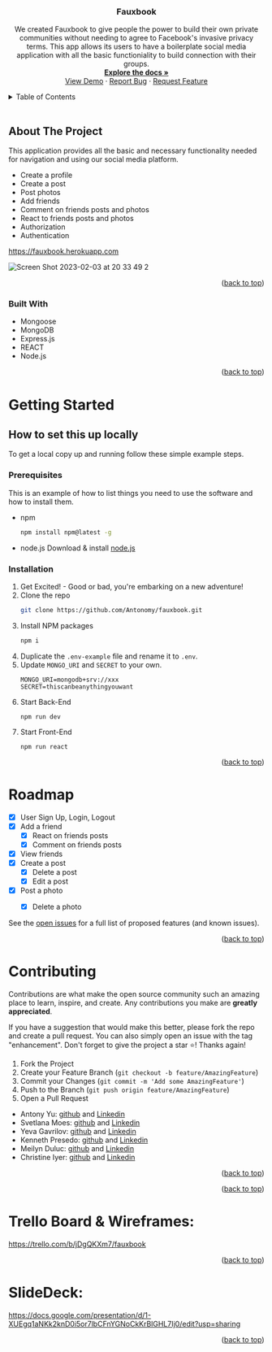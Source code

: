 <a name="readme-top"></a>

<br />
<h3 align="center">Fauxbook</h3>

  <p align="center">
    We created Fauxbook to give people the power to build their own private communities without needing to agree to Facebook's invasive privacy terms. This app allows its users to have a boilerplate social media application with all the basic functioniality to build connection with their groups.
    <br />
    <a href="https://github.com/Antonomy/fauxbook"><strong>Explore the docs »</strong></a>
    <br />
    <a href="https://antonomy.github.io/fauxbook">View Demo</a>
    ·
    <a href="https://github.com/Antonomy/fauxbook/issues">Report Bug</a>
    ·
    <a href="https://github.com/Antonomy/fauxbook/issues">Request Feature</a>
  </p>
</div>
<details>
  <summary>Table of Contents</summary>
  <ol>
    <li>
      <a href="#about-the-project">About The Project</a>
      <ul>
        <li><a href="#built-with">Built With</a></li>
      </ul>
    </li>
    <li>
      <a href="#getting-started">Getting Started</a>
      <ul>
        <li><a href="#prerequisites">Prerequisites</a></li>
        <li><a href="#installation">Installation</a></li>
      </ul>
    </li>
    <li><a href="#roadmap">Roadmap</a></li>
    <li><a href="#contributing">Contributing</a></li>
    <li><a href="#acknowledgments">Acknowledgments</a></li>
  </ol>
</details>
<br />

## About The Project
This application provides all the basic and necessary functionality needed for navigation and using our social media platform.
- Create a profile 
- Create a post
- Post photos
- Add friends
- Comment on friends posts and photos
- React to friends posts and photos 
- Authorization
- Authentication

https://fauxbook.herokuapp.com


![Screen Shot 2023-02-03 at 20 33 49 2](https://user-images.githubusercontent.com/110072790/216775406-6da66434-4431-4f2f-9199-1ad4af6abe7b.png)

<p align="right">(<a href="#readme-top">back to top</a>)</p>

### Built With

* Mongoose
* MongoDB
* Express.js
* REACT
* Node.js

<p align="right">(<a href="#readme-top">back to top</a>)</p>


# Getting Started

## How to set this up locally
To get a local copy up and running follow these simple example steps.

### Prerequisites

This is an example of how to list things you need to use the software and how to install them.
* npm
  ```sh
  npm install npm@latest -g
  ```
* node.js
    Download & install [node.js](https://nodejs.org/en/)

### Installation

1. Get Excited! - Good or bad, you're embarking on a new adventure!
2. Clone the repo
   ```sh
   git clone https://github.com/Antonomy/fauxbook.git
   ```
3. Install NPM packages
   ```sh
   npm i
   ```
4. Duplicate the `.env-example` file and rename it to `.env`. 
5. Update `MONGO_URI` and `SECRET` to your own.
    ```
    MONGO_URI=mongodb+srv://xxx
    SECRET=thiscanbeanythingyouwant
    ```
6. Start Back-End
   ```
   npm run dev
   ```
7. Start Front-End
   ```
   npm run react
   ```


<p align="right">(<a href="#readme-top">back to top</a>)</p>

# Roadmap

- [x] User Sign Up, Login, Logout
- [x] Add a friend
    - [x] React on friends posts
    - [x] Comment on friends posts
- [x] View friends
- [x] Create a post
    - [x] Delete a post
    - [x] Edit a post
- [x] Post a photo
    - [x] Delete a photo
    

See the [open issues](https://github.com/Antonomy/fauxbook/issues) for a full list of proposed features (and known issues).

<p align="right">(<a href="#readme-top">back to top</a>)</p>


# Contributing

Contributions are what make the open source community such an amazing place to learn, inspire, and create. Any contributions you make are **greatly appreciated**.

If you have a suggestion that would make this better, please fork the repo and create a pull request. You can also simply open an issue with the tag "enhancement".
Don't forget to give the project a star ⭐! Thanks again!

1. Fork the Project
2. Create your Feature Branch (`git checkout -b feature/AmazingFeature`)
3. Commit your Changes (`git commit -m 'Add some AmazingFeature'`)
4. Push to the Branch (`git push origin feature/AmazingFeature`)
5. Open a Pull Request

- Antony Yu: [github](https://github.com/Antonomy) and [Linkedin](https://www.linkedin.com/in/antonyyu/)
- Svetlana Moes: [github](https://github.com/rouxgamine) and [Linkedin](https://www.linkedin.com/in/svetlana-moes/)
- Yeva Gavrilov: [github](https://github.com/YevaGav) and [Linkedin](https://www.linkedin.com/in/yevangelinagav/)
- Kenneth Presedo: [github](https://github.com/kennethpresedo) and [Linkedin](https://www.linkedin.com/in/kenneth-presedo/)
- Meilyn Duluc: [github](https://github.com/MeilynDuluc) and [Linkedin](https://www.linkedin.com/in/meilyn-duluc/)
- Christine Iyer: [github](https://github.com/christine-iyer) and [Linkedin](https://www.linkedin.com/in/christine-iyer-672b215a/)


<p align="right">(<a href="#readme-top">back to top</a>)</p>



<p align="right">(<a href="#readme-top">back to top</a>)</p>


# Trello Board & Wireframes:

https://trello.com/b/jDgQKXm7/fauxbook


<p align="right">(<a href="#readme-top">back to top</a>)</p>

# SlideDeck:

https://docs.google.com/presentation/d/1-XUEgq1aNKk2knD0i5or7lbCFnYGNoCkKrBlGHL7Ij0/edit?usp=sharing

<p align="right">(<a href="#readme-top">back to top</a>)</p>
